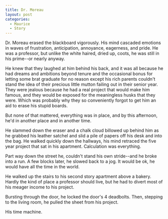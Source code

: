```yaml
---
title: Dr. Moreau
layout: post
categories:
  - Maurice
  - Story
---
```

Dr. Moreau erased the blackboard vigorously. His mind cascaded emotions in waves of frustration, anticipation, annoyance, eagerness, and pride. He was a professor, but unlike the white haired, dried up, coots, he was still in his prime--or nearly anyway.

He knew that they laughed at him behind his back, and it was all because he had dreams and ambitions beyond tenure and the occasional bonus for letting some brat graduate for no reason except his rich parents couldn't stand the idea of their precious little mutton failing out in their senior year. They were jealous because he had a real project that would make him famous, and they would be exposed for the meaningless husks that they were. Which was probably why they so conveniently forgot to get him an aid to erase his stupid boards.

But none of that mattered, everything was in place, and by this afternoon, he'd in another place and in another time.

He slammed down the eraser and a chalk cloud billowed up behind him as he grabbed his leather satchel and slid a pile of papers off his desk and into the bag. He walked quickly down the hallways, his mind retraced the five year project that sat in his apartment. Calculation was everything.

Part way down the street he, couldn't stand his own stride--and he broke into a run. A few blocks later, he slowed back to a jog. It would be ok, he would have all the time in the world.

He walked up the stairs to his second story apartment above a bakery. Hardly the kind of place a professor should live, but he had to divert most of his meager income to his project.

Bursting through the door, he locked the door's 4 deadbolts. Then, stepping to the living room, he pulled the sheet from his project.

His time machine.